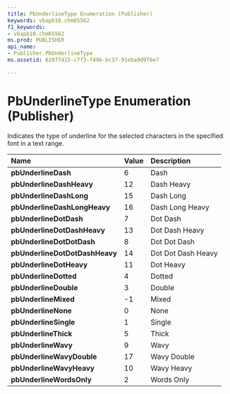 ```yaml
---
title: PbUnderlineType Enumeration (Publisher)
keywords: vbapb10.chm65562
f1_keywords:
- vbapb10.chm65562
ms.prod: PUBLISHER
api_name:
- Publisher.PbUnderlineType
ms.assetid: 61977d15-c7f3-f496-bc37-91eba9d9f6e7

---
```



# PbUnderlineType Enumeration (Publisher)

Indicates the type of underline for the selected characters in the specified font in a text range.



|**Name**|**Value**|**Description**|
|:-----|:-----|:-----|
| **pbUnderlineDash**|6|Dash|
| **pbUnderlineDashHeavy**|12|Dash Heavy|
| **pbUnderlineDashLong**|15|Dash Long|
| **pbUnderlineDashLongHeavy**|16|Dash Long Heavy|
| **pbUnderlineDotDash**|7|Dot Dash|
| **pbUnderlineDotDashHeavy**|13|Dot Dash Heavy|
| **pbUnderlineDotDotDash**|8|Dot Dot Dash|
| **pbUnderlineDotDotDashHeavy**|14|Dot Dot Dash Heavy|
| **pbUnderlineDotHeavy**|11|Dot Heavy|
| **pbUnderlineDotted**|4|Dotted|
| **pbUnderlineDouble**|3|Double|
| **pbUnderlineMixed**|-1|Mixed|
| **pbUnderlineNone**|0|None|
| **pbUnderlineSingle**|1|Single|
| **pbUnderlineThick**|5|Thick|
| **pbUnderlineWavy**|9|Wavy|
| **pbUnderlineWavyDouble**|17|Wavy Double|
| **pbUnderlineWavyHeavy**|10|Wavy Heavy|
| **pbUnderlineWordsOnly**|2|Words Only|

